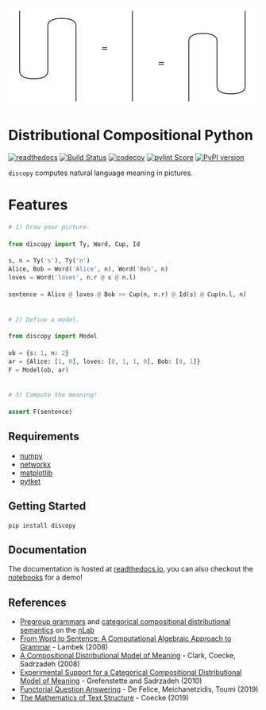 
![snake equation](docs/imgs/snake-equation.png)

# Distributional Compositional Python
[![readthedocs](https://readthedocs.org/projects/discopy/badge/?version=master)](https://discopy.readthedocs.io/)
[![Build Status](https://travis-ci.com/oxford-quantum-group/discopy.svg?branch=master)](https://travis-ci.com/oxford-quantum-group/discopy)
[![codecov](https://codecov.io/gh/oxford-quantum-group/discopy/branch/master/graph/badge.svg)](https://codecov.io/gh/oxford-quantum-group/discopy)
[![pylint Score](https://mperlet.github.io/pybadge/badges/9.77.svg)](https://www.pylint.org/)
[![PyPI version](https://badge.fury.io/py/discopy.svg)](https://badge.fury.io/py/discopy)

`discopy` computes natural language meaning in pictures.

# Features



```python
# 1) Draw your picture.

from discopy import Ty, Word, Cup, Id

s, n = Ty('s'), Ty('n')
Alice, Bob = Word('Alice', n), Word('Bob', n)
loves = Word('loves', n.r @ s @ n.l)

sentence = Alice @ loves @ Bob >> Cup(n, n.r) @ Id(s) @ Cup(n.l, n)


# 2) Define a model.

from discopy import Model

ob = {s: 1, n: 2}
ar = {Alice: [1, 0], loves: [0, 1, 1, 0], Bob: [0, 1]}
F = Model(ob, ar)


# 3) Compute the meaning!

assert F(sentence)
```

## Requirements

* [numpy](https://numpy.org/)
* [networkx](https://networkx.github.io/)
* [matplotlib](https://matplotlib.org/)
* [pytket](https://github.com/CQCL/pytket)

## Getting Started

```shell
pip install discopy
```

## Documentation

The documentation is hosted at [readthedocs.io](https://discopy.readthedocs.io/),
you can also checkout the [notebooks](notebooks/) for a demo!

## References

* [Pregroup grammars](https://ncatlab.org/nlab/show/pregroup+grammar) and [categorical compositional distributional semantics](https://ncatlab.org/nlab/show/categorical+compositional+distributional+semantics) on the [nLab](https://ncatlab.org/)
* [From Word to Sentence: A Computational Algebraic Approach to Grammar](http://www.math.mcgill.ca/barr/lambek/pdffiles/2008lambek.pdf) - Lambek (2008)
* [A Compositional Distributional Model of Meaning](http://citeseerx.ist.psu.edu/viewdoc/download?doi=10.1.1.363.8703&rep=rep1&type=pdf) - Clark, Coecke, Sadrzadeh (2008)
* [Experimental Support for a Categorical Compositional Distributional Model of Meaning](https://arxiv.org/abs/1106.4058) - Grefenstette and Sadrzadeh (2010)
* [Functorial Question Answering](https://arxiv.org/abs/1905.07408) - De Felice, Meichanetzidis, Toumi (2019)
* [The Mathematics of Text Structure](https://arxiv.org/abs/1904.03478) - Coecke (2019)
